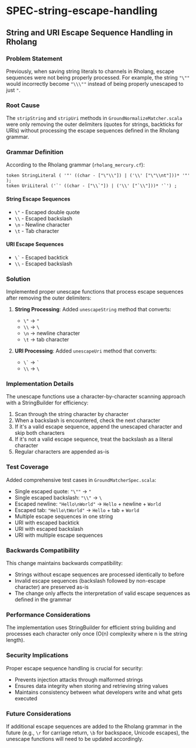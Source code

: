 # SPEC-string-escape-handling

## String and URI Escape Sequence Handling in Rholang

### Problem Statement

Previously, when saving string literals to channels in Rholang, escape sequences were not being properly processed. For example, the string `"\""` would incorrectly become `"\\\""` instead of being properly unescaped to just `"`.

### Root Cause

The `stripString` and `stripUri` methods in `GroundNormalizeMatcher.scala` were only removing the outer delimiters (quotes for strings, backticks for URIs) without processing the escape sequences defined in the Rholang grammar.

### Grammar Definition

According to the Rholang grammar (`rholang_mercury.cf`):

```bnfc
token StringLiteral ( '"' ((char - ["\"\\"]) | ('\\' ["\"\\nt"]))* '"' );
token UriLiteral ('`' ((char - ["\\`"]) | ('\\' ["`\\"]))* '`') ;
```

#### String Escape Sequences
- `\"` - Escaped double quote
- `\\` - Escaped backslash
- `\n` - Newline character
- `\t` - Tab character

#### URI Escape Sequences
- `` \` `` - Escaped backtick
- `\\` - Escaped backslash

### Solution

Implemented proper unescape functions that process escape sequences after removing the outer delimiters:

1. **String Processing**: Added `unescapeString` method that converts:
   - `\"` → `"`
   - `\\` → `\`
   - `\n` → newline character
   - `\t` → tab character

2. **URI Processing**: Added `unescapeUri` method that converts:
   - `` \` `` → `` ` ``
   - `\\` → `\`

### Implementation Details

The unescape functions use a character-by-character scanning approach with a StringBuilder for efficiency:

1. Scan through the string character by character
2. When a backslash is encountered, check the next character
3. If it's a valid escape sequence, append the unescaped character and skip both characters
4. If it's not a valid escape sequence, treat the backslash as a literal character
5. Regular characters are appended as-is

### Test Coverage

Added comprehensive test cases in `GroundMatcherSpec.scala`:

- Single escaped quote: `"\""` → `"`
- Single escaped backslash: `"\\"` → `\`
- Escaped newline: `"Hello\nWorld"` → `Hello` + newline + `World`
- Escaped tab: `"Hello\tWorld"` → `Hello` + tab + `World`
- Multiple escape sequences in one string
- URI with escaped backtick
- URI with escaped backslash
- URI with multiple escape sequences

### Backwards Compatibility

This change maintains backwards compatibility:
- Strings without escape sequences are processed identically to before
- Invalid escape sequences (backslash followed by non-escape character) are preserved as-is
- The change only affects the interpretation of valid escape sequences as defined in the grammar

### Performance Considerations

The implementation uses StringBuilder for efficient string building and processes each character only once (O(n) complexity where n is the string length).

### Security Implications

Proper escape sequence handling is crucial for security:
- Prevents injection attacks through malformed strings
- Ensures data integrity when storing and retrieving string values
- Maintains consistency between what developers write and what gets executed

### Future Considerations

If additional escape sequences are added to the Rholang grammar in the future (e.g., `\r` for carriage return, `\b` for backspace, Unicode escapes), the unescape functions will need to be updated accordingly.